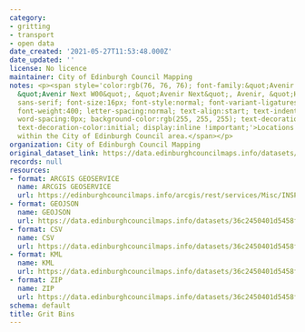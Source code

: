 ```yaml
---
category:
- gritting
- transport
- open data
date_created: '2021-05-27T11:53:48.000Z'
date_updated: ''
license: No licence
maintainer: City of Edinburgh Council Mapping
notes: <p><span style='color:rgb(76, 76, 76); font-family:&quot;Avenir Next W01&quot;,
  &quot;Avenir Next W00&quot;, &quot;Avenir Next&quot;, Avenir, &quot;Helvetica Neue&quot;,
  sans-serif; font-size:16px; font-style:normal; font-variant-ligatures:normal; font-variant-caps:normal;
  font-weight:400; letter-spacing:normal; text-align:start; text-indent:0px; text-transform:none;
  word-spacing:0px; background-color:rgb(255, 255, 255); text-decoration-style:initial;
  text-decoration-color:initial; display:inline !important;'>Locations of grit bins
  within the City of Edinburgh Council area.</span></p>
organization: City of Edinburgh Council Mapping
original_dataset_link: https://data.edinburghcouncilmaps.info/datasets/36c2450401d5458f80d3d43398637406_4
records: null
resources:
- format: ARCGIS GEOSERVICE
  name: ARCGIS GEOSERVICE
  url: https://edinburghcouncilmaps.info/arcgis/rest/services/Misc/INSPIRE/MapServer/4
- format: GEOJSON
  name: GEOJSON
  url: https://data.edinburghcouncilmaps.info/datasets/36c2450401d5458f80d3d43398637406_4.geojson?outSR=%7B%22latestWkid%22%3A27700%2C%22wkid%22%3A27700%7D
- format: CSV
  name: CSV
  url: https://data.edinburghcouncilmaps.info/datasets/36c2450401d5458f80d3d43398637406_4.csv?outSR=%7B%22latestWkid%22%3A27700%2C%22wkid%22%3A27700%7D
- format: KML
  name: KML
  url: https://data.edinburghcouncilmaps.info/datasets/36c2450401d5458f80d3d43398637406_4.kml?outSR=%7B%22latestWkid%22%3A27700%2C%22wkid%22%3A27700%7D
- format: ZIP
  name: ZIP
  url: https://data.edinburghcouncilmaps.info/datasets/36c2450401d5458f80d3d43398637406_4.zip?outSR=%7B%22latestWkid%22%3A27700%2C%22wkid%22%3A27700%7D
schema: default
title: Grit Bins
---
```

